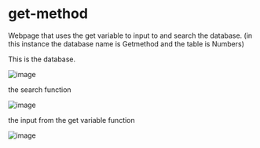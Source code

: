 # get-method
Webpage that uses the get variable to input to and search the database. (in this instance the database name is Getmethod and the table is Numbers)


This is the database.

![image](https://github.com/Roaa74/get-method/assets/140811326/c2e5d15b-b3ff-43e0-83ae-7b87f1edd6ef)



the search function

![image](https://github.com/Roaa74/get-method/assets/140811326/f7ce1bd9-d65d-46b3-8f9d-f32180156455)


the input from the get variable function

![image](https://github.com/Roaa74/get-method/assets/140811326/d22504da-c762-478c-98d5-8d72e0e5ae10)

